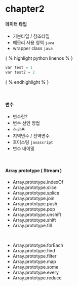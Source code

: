 # chapter2

#### 데이터 타입

- 기본타입 / 참조타입
- 메모리 사용 영역 `java`
- wrapper class `java`

{ % highlight python linenos % }

``` python
var test = 1
var test2 = 2
```
{ % endhighlight % }

<br>

#### 변수

- 변수란?
- 변수 선언 방법
- 스코프
- 지역변수 / 전역변수
- 호이스팅 `javascript`
- 변수 네이밍

<br>

#### Array prototype ( Stream )

- Array.prototype.indexOf
- Array.prototype.slice
- Array.prototype.splice
- Array.prototype.join
- Array.prototype.push
- Array.prototype.pop
- Array.prototype.unshift
- Array.prototype.shift
- Array.prototype.fill

<br>

- Array.prototype.forEach
- Array.prototype.find
- Array.prototype.filter
- Array.prototype.map
- Array.prototype.some
- Array.prototype.every
- Array.prototype.reduce

